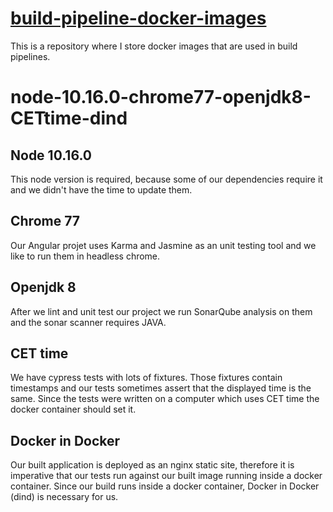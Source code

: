 # [build-pipeline-docker-images](https://hub.docker.com/repository/docker/btapai/pipelines)
This is a repository where I store docker images that are used in build pipelines.

# node-10.16.0-chrome77-openjdk8-CETtime-dind

## Node 10.16.0

This node version is required, because some of our dependencies require it and we didn't have the time to update them.

## Chrome 77

Our Angular projet uses Karma and Jasmine as an unit testing tool and we like to run them in headless chrome.

## Openjdk 8

After we lint and unit test our project we run SonarQube analysis on them and the sonar scanner requires JAVA.

## CET time

We have cypress tests with lots of fixtures. Those fixtures contain timestamps and our tests sometimes assert that the displayed time is the same.
Since the tests were written on a computer which uses CET time the docker container should set it.

## Docker in Docker

Our built application is deployed as an nginx static site, therefore it is imperative that our tests run against our built image running inside a docker container. Since our build runs inside a docker container, Docker in Docker (dind) is necessary for us.
